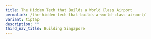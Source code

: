 ```yaml
---
title: The Hidden Tech that Builds a World Class Airport
permalink: /the-hidden-tech-that-builds-a-world-class-airport/
variant: tiptap
description: ""
third_nav_title: Building Singapore
---
```

